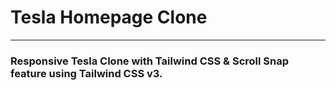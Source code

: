 <h1>Tesla Homepage Clone
</h1>
<hr>
<h3>Responsive Tesla Clone with Tailwind CSS & Scroll Snap feature using Tailwind CSS v3.</h3>
